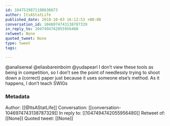 ```yaml
---
id: 1047519871108636673
author: ItsAStatLife
published_date: 2018-10-03 16:12:53 +00:00
conversation_id: 1046974743138787329
in_reply_to: 1047494742055956480
retweet: None
quoted_tweet: None
type: tweet
tags:

---
```


@analisereal @eliasbareinboim @yudapearl I don’t view these tools as being in competition, so I don’t see the point of needlessly trying to shoot down a (correct) paper just because it uses someone else’s method. As it happens, I don’t teach SWIGs

### Metadata

Author: [[@ItsAStatLife]]
Conversation: [[conversation-1046974743138787329]]
In reply to: [[1047494742055956480]]
Retweet of: [[None]]
Quoted tweet: [[None]]
